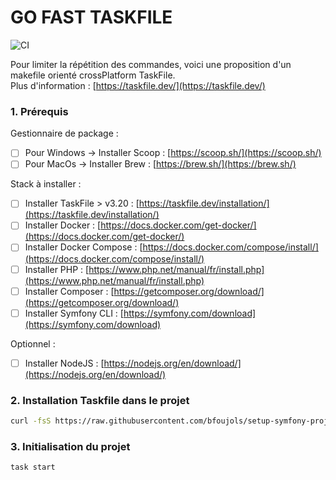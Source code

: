 # GO FAST TASKFILE
![CI](https://github.com/bfoujols/setup-symfony-projet/actions/workflows/testing.yml/badge.svg)

Pour limiter la répétition des commandes, voici une proposition d'un makefile orienté crossPlatform TaskFile. \
Plus d'information : [https://taskfile.dev/](https://taskfile.dev/)

### 1. Prérequis

Gestionnaire de package :

- [ ] Pour Windows -> Installer Scoop : [https://scoop.sh/](https://scoop.sh/)
- [ ] Pour MacOs -> Installer Brew : [https://brew.sh/](https://brew.sh/)

Stack à installer :
- [ ] Installer TaskFile > v3.20 : [https://taskfile.dev/installation/](https://taskfile.dev/installation/)
- [ ] Installer Docker : [https://docs.docker.com/get-docker/](https://docs.docker.com/get-docker/)
- [ ] Installer Docker Compose : [https://docs.docker.com/compose/install/](https://docs.docker.com/compose/install/)
- [ ] Installer PHP : [https://www.php.net/manual/fr/install.php](https://www.php.net/manual/fr/install.php)
- [ ] Installer Composer : [https://getcomposer.org/download/](https://getcomposer.org/download/)
- [ ] Installer Symfony CLI : [https://symfony.com/download](https://symfony.com/download)

Optionnel :
- [ ] Installer NodeJS : [https://nodejs.org/en/download/](https://nodejs.org/en/download/)

### 2. Installation Taskfile dans le projet

```bash
curl -fsS https://raw.githubusercontent.com/bfoujols/setup-symfony-projet/main/Taskfile.yaml > Taskfile.yaml
```

### 3. Initialisation du projet 

```bash
task start
```
